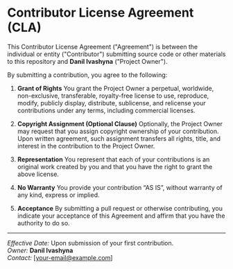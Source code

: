 # Contributor License Agreement (CLA)

This Contributor License Agreement ("Agreement") is between the individual or entity ("Contributor") submitting source code or other materials to this repository and **Danil Ivashyna** ("Project Owner").

By submitting a contribution, you agree to the following:

1. **Grant of Rights**
   You grant the Project Owner a perpetual, worldwide, non-exclusive, transferable, royalty-free license to use, reproduce, modify, publicly display, distribute, sublicense, and relicense your contributions under any terms, including commercial licenses.

2. **Copyright Assignment (Optional Clause)**
   Optionally, the Project Owner may request that you assign copyright ownership of your contribution.  
   Upon written agreement, such assignment transfers all rights, title, and interest in the contribution to the Project Owner.

3. **Representation**
   You represent that each of your contributions is an original work created by you and that you have the right to grant the above license.

4. **No Warranty**
   You provide your contribution “AS IS”, without warranty of any kind, express or implied.

5. **Acceptance**
   By submitting a pull request or otherwise contributing, you indicate your acceptance of this Agreement and affirm that you have the authority to do so.

---

*Effective Date:* Upon submission of your first contribution.  
*Owner:* **Danil Ivashyna**  
*Contact:* [your-email@example.com]
